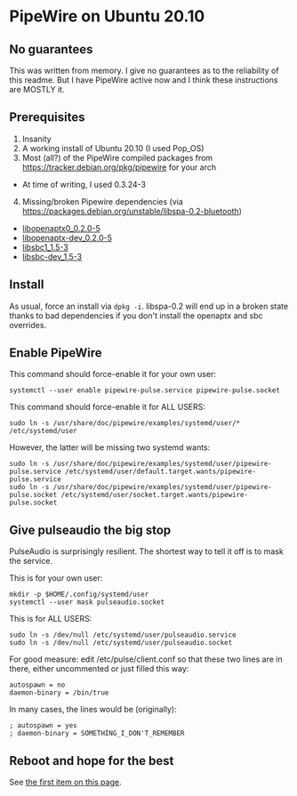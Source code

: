 # PipeWire on Ubuntu 20.10

## No guarantees

This was written from memory. I give no guarantees as to the reliability of this readme. But I have PipeWire active now and I think these instructions are MOSTLY it.

## Prerequisites

1. Insanity
2. A working install of Ubuntu 20.10 (I used Pop_OS)
3. Most (all?) of the PipeWire compiled packages from https://tracker.debian.org/pkg/pipewire for your arch
  * At time of writing, I used 0.3.24-3
4. Missing/broken Pipewire dependencies (via https://packages.debian.org/unstable/libspa-0.2-bluetooth)
  * [libopenaptx0_0.2.0-5](https://packages.debian.org/sid/libopenaptx0)
  * [libopenaptx-dev_0.2.0-5](https://packages.debian.org/sid/libopenaptx-dev)
  * [libsbc1_1.5-3](https://packages.debian.org/sid/libsbc1)
  * [libsbc-dev_1.5-3](https://packages.debian.org/sid/libsbc-dev)

## Install

As usual, force an install via `dpkg -i`. libspa-0.2 will end up in a broken state thanks to bad dependencies if you don't install the openaptx and sbc overrides.

## Enable PipeWire

This command should force-enable it for your own user:
```
systemctl --user enable pipewire-pulse.service pipewire-pulse.socket
```

This command should force-enable it for ALL USERS:
```
sudo ln -s /usr/share/doc/pipewire/examples/systemd/user/* /etc/systemd/user
```

However, the latter will be missing two systemd wants:
```
sudo ln -s /usr/share/doc/pipewire/examples/systemd/user/pipewire-pulse.service /etc/systemd/user/default.target.wants/pipewire-pulse.service
sudo ln -s /usr/share/doc/pipewire/examples/systemd/user/pipewire-pulse.socket /etc/systemd/user/socket.target.wants/pipewire-pulse.socket
```

## Give pulseaudio the big stop

PulseAudio is surprisingly resilient. The shortest way to tell it off is to mask the service.

This is for your own user:
```
mkdir -p $HOME/.config/systemd/user
systemctl --user mask pulseaudio.socket
```

This is for ALL USERS:
```
sudo ln -s /dev/null /etc/systemd/user/pulseaudio.service
sudo ln -s /dev/null /etc/systemd/user/pulseaudio.socket
```

For good measure: edit /etc/pulse/client.conf so that these two lines are in there, either uncommented or just filled this way:

```
autospawn = no
daemon-binary = /bin/true
```

In many cases, the lines would be (originally):
```
; autospawn = yes
; daemon-binary = SOMETHING_I_DON'T_REMEMBER
```

## Reboot and hope for the best

See [the first item on this page](#no-guarantees).